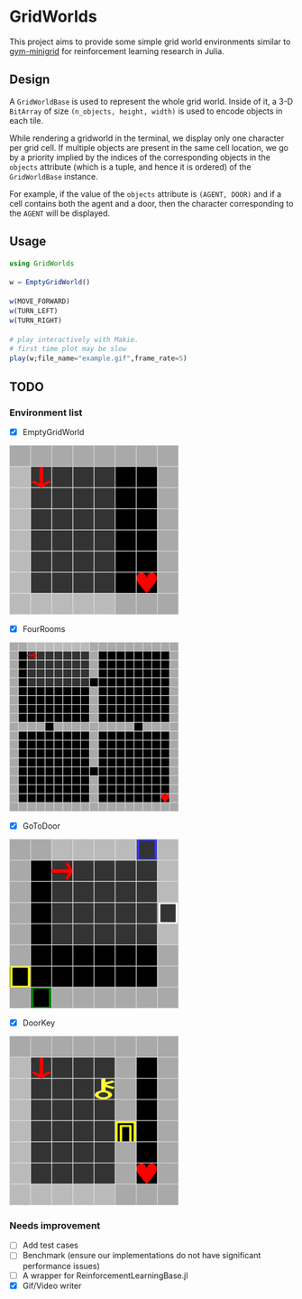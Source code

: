 # GridWorlds

This project aims to provide some simple grid world environments similar to [gym-minigrid](https://github.com/maximecb/gym-minigrid) for reinforcement learning research in Julia.

## Design

A `GridWorldBase` is used to represent the whole grid world. Inside of it, a 3-D `BitArray` of size `(n_objects, height, width)` is used to encode objects in each tile.

While rendering a gridworld in the terminal, we display only one character per grid cell. If multiple objects are present in the same cell location, we go by a priority implied by the indices of the corresponding objects in the `objects` attribute (which is a tuple, and hence it is ordered) of the `GridWorldBase` instance.

For example, if the value of the `objects` attribute is `(AGENT, DOOR)` and if a cell contains both the agent and a door, then the character corresponding to the `AGENT` will be displayed.

## Usage

```julia
using GridWorlds

w = EmptyGridWorld()

w(MOVE_FORWARD)
w(TURN_LEFT)
w(TURN_RIGHT)

# play interactively with Makie.
# first time plot may be slow
play(w;file_name="example.gif",frame_rate=5)
```

## TODO

### Environment list

- [x] EmptyGridWorld

<img src="https://github.com/JuliaReinforcementLearning/GridWorlds.jl/raw/master/docs/src/assets/img/Empty.gif" width="300px">

- [x] FourRooms

<img src="https://github.com/JuliaReinforcementLearning/GridWorlds.jl/raw/master/docs/src/assets/img/FourRooms.gif" width="300px">

- [x] GoToDoor

<img src="https://github.com/JuliaReinforcementLearning/GridWorlds.jl/raw/master/docs/src/assets/img/GoToDoor.gif" width="300px">

- [x] DoorKey

<img src="https://github.com/JuliaReinforcementLearning/GridWorlds.jl/raw/master/docs/src/assets/img/DoorKey.gif" width="300px">

### Needs improvement

- [ ] Add test cases
- [ ] Benchmark (ensure our implementations do not have significant performance issues)
- [ ] A wrapper for ReinforcementLearningBase.jl
- [x] Gif/Video writer
